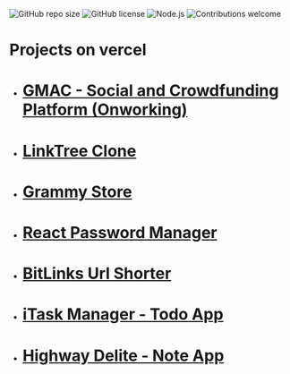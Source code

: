 ![GitHub repo size](https://img.shields.io/github/repo-size/saksham-pahadi/WEB-PROJECTS?logo=github)
![GitHub license](https://img.shields.io/badge/license-MIT-green)
![Node.js](https://img.shields.io/badge/Node.js-v16%2B-blue?logo=node.js)
![Contributions welcome](https://img.shields.io/badge/contributions-welcome-brightgreen?logo=github)
# Projects on vercel

- # [GMAC - Social and Crowdfunding Platform (Onworking)](https://gmac-three.vercel.app/)
- # [LinkTree Clone](https://web-projects-psi-henna.vercel.app/)
- # [Grammy Store](https://grammy-store.vercel.app/)
- # [React Password Manager](https://web-development-series-tedx.vercel.app)
- # [BitLinks Url Shorter](https://bitlinks-sigma.vercel.app/)
- # [iTask Manager - Todo App](https://todo-app-tan-tau-28.vercel.app/)
- # [Highway Delite - Note App](https://highway-delite-alpha-five.vercel.app/)
